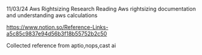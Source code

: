 11/03/24 Aws Rightsizing Research Reading Aws rightsizing documentation
and understanding aws calculations

https://www.notion.so/Reference-Links-a5c85c9837e94d56b3f18b55752b2c50

Collected reference from aptio,nops,cast ai
